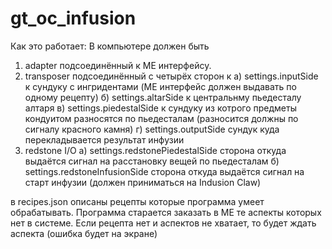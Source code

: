 # gt_oc_infusion
Как это работает:
В компьютере должен быть 
1. adapter подсоединённый к ME интерфейсу.
2. transposer подсоединённый с четырёх сторон к
а) settings.inputSide к сундуку с ингридентами (ME интерфейс должен выдавать по одному рецепту)
б) settings.altarSide к центральнму пьедесталу алтаря
в) settings.piedestalSide к сундуку из котрого предметы кондуитом разносятся по пьедесталам (разносится должны по сигналу красного камня)
г) settings.outputSide сундук куда перекладывается результат инфузии
3. redstone I/O
a) settings.redstonePiedestalSide сторона откуда выдаётся сигнал на расстановку вещей по пьедесталам
б) settings.redstoneInfusionSide сторона откуда выдаётся сигнал на старт инфузии (должен приниматься на Indusion Claw)

в recipes.json описаны рецепты которые программа умеет обрабатывать.
Программа старается заказать в МЕ те аспекты которых нет в системе. Если рецепта нет и аспектов не хватает, то будет ждать аспекта (ошибка будет на экране)
